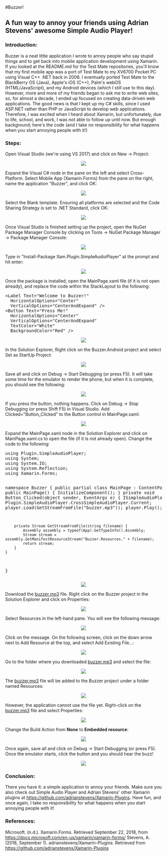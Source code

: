 #Buzzer!
<h2>A fun way to annoy your friends using Adrian Stevens' awesome Simple Audio Player!</h2>
<h3>Introduction:</h3>
Buzzer is a neat little application I wrote to annoy people who say stupid things and to get back into mobile application development using Xamarin. If you looked at the README.md for the Test Mate repositories, you'll know that my first mobile app was a port of Test Mate to my XV6700 Pocket PC using Visual C++ .NET back in 2006. I eventually ported Test Mate to the BlackBerry OS (Java), Apple's iOS (C++), Palm's webOS (HTML/JavaScript), and my Android devices (which I still use to this day). However, more and more of my friends began to ask me to write web sites, so, for almost a decade, I ended up focused on creating data-driven web applications.
The good news is that I kept up my C# skills, since I used ASP.NET rather than PHP or JavaScript to develop web applications. Therefore, I was excited when I heard about Xamarin, but unfortunately, due to life, school, and work, I was not able to follow up until now. But enough background; here's the code (and I take no responsibility for what happens when you start annoying people with it!)
<h3>Steps:</h3>
Open Visual Studio (we're using VS 2017) and click on New -&gt; Project:
<p style="text-align: center;"><img src="http://rgprogramming.com/wp-content/uploads/buzzer-tutorial-01.jpg" /></p>
Expand the Visual C# node in the pane on the left and select Cross-Platform. Select Mobile App (Xamarin.Forms) from the pane on the right, name the application "Buzzer", and click OK:
<p style="text-align: center;"><img src="http://rgprogramming.com/wp-content/uploads/buzzer-tutorial-02.jpg" /></p>
Select the Blank template. Ensuring all platforms are selected and the Code Sharing Strategy is set to .NET Standard, click OK:
<p style="text-align: center;"><img src="http://rgprogramming.com/wp-content/uploads/buzzer-tutorial-03.jpg" /></p>
Once Visual Studio is finished setting up the project, open the NuGet Package Manager Console by clicking on Tools -&gt; NuGet Package Manager -&gt; Package Manager Console:
<p style="text-align: center;"><img src="http://rgprogramming.com/wp-content/uploads/buzzer-tutorial-04.jpg" /></p>
Type in "Install-Package Xam.Plugin.SimpleAudioPlayer" at the prompt and hit enter:
<p style="text-align: center;"><img src="http://rgprogramming.com/wp-content/uploads/buzzer-tutorial-05.jpg" /></p>
Once the package is installed, open the MainPage.xaml file (if it is not open already), and replace the code within the StackLayout to the following:
<pre>&lt;Label Text="Welcome to Buzzer!"
  HorizontalOptions="Center"
  VerticalOptions="CenterAndExpand" /&gt;
&lt;Button Text="Press Me!"
  HorizontalOptions="Center"
  VerticalOptions="CenterAndExpand"
  TextColor="White"
  BackgroundColor="Red" /&gt;
</pre>
<p style="text-align: center;"><img src="http://rgprogramming.com/wp-content/uploads/buzzer-tutorial-06.jpg" /></p>
In the Solution Explorer, Right click on the Buzzer.Android project and select Set as StartUp Project:
<p style="text-align: center;"><img src="http://rgprogramming.com/wp-content/uploads/buzzer-tutorial-07.jpg" /></p>
Save all and click on Debug -&gt; Start Debugging (or press F5). It will take some time for the emulator to render the phone, but when it is complete, you should see the following:
<p style="text-align: center;"><img src="http://rgprogramming.com/wp-content/uploads/buzzer-tutorial-08.jpg" /></p>
If you press the button, nothing happens. Click on Debug -&gt; Stop Debugging (or press Shift F5) in Visual Studio. Add Clicked="Button_Clicked" to the Button control in MainPage.xaml:
<p style="text-align: center;"><img src="http://rgprogramming.com/wp-content/uploads/buzzer-tutorial-09.jpg" /></p>
Expand the MainPage.xaml node in the Solution Explorer and click on MainPage.xaml.cs to open the file (if it is not already open). Change the code to the following:
<pre>using Plugin.SimpleAudioPlayer;
using System;
using System.IO;
using System.Reflection;
using Xamarin.Forms;

namespace Buzzer {
    public partial class MainPage : ContentPage {
        public MainPage() {
            InitializeComponent();
        }
        private void Button_Clicked(object sender, EventArgs e) {
            ISimpleAudioPlayer player = Plugin.SimpleAudioPlayer.CrossSimpleAudioPlayer.Current;
            player.Load(GetStreamFromFile("buzzer.mp3"));
            player.Play();
        }

        private Stream GetStreamFromFile(string filename) {
            Assembly assembly = typeof(App).GetTypeInfo().Assembly;
            Stream stream = assembly.GetManifestResourceStream("Buzzer.Resources." + filename);
            return stream;
        }
    }
}
</pre>
<p style="text-align: center;"><img src="http://rgprogramming.com/wp-content/uploads/buzzer-tutorial-10.jpg" /></p>
Download the <a href="http://rgprogramming.com/wp-content/uploads/buzzer.mp3">buzzer.mp3</a> file. Right click on the Buzzer project in the Solution Explorer and click on Properties:
<p style="text-align: center;"><img src="http://rgprogramming.com/wp-content/uploads/buzzer-tutorial-11.jpg" /></p>
Select Resources in the left-hand pane. You will see the following message:
<p style="text-align: center;"><img src="http://rgprogramming.com/wp-content/uploads/buzzer-tutorial-12.jpg" /></p>
Click on the message. On the following screen, click on the down arrow next to Add Resource at the top, and select Add Existing File...:
<p style="text-align: center;"><img src="http://rgprogramming.com/wp-content/uploads/buzzer-tutorial-13.jpg" /></p>
Go to the folder where you downloaded <a href="http://rgprogramming.com/wp-content/uploads/buzzer.mp3">buzzer.mp3</a> and select the file:
<p style="text-align: center;"><img src="http://rgprogramming.com/wp-content/uploads/buzzer-tutorial-14.jpg" /></p>
The <a href="http://rgprogramming.com/wp-content/uploads/buzzer.mp3">buzzer.mp3</a> file will be added to the Buzzer project under a folder named Resources:
<p style="text-align: center;"><img src="http://rgprogramming.com/wp-content/uploads/buzzer-tutorial-15.jpg" /></p>
However, the application cannot use the file yet. Right-click on the <a href="http://rgprogramming.com/wp-content/uploads/buzzer.mp3">buzzer.mp3</a> file and select Properties:
<p style="text-align: center;"><img src="http://rgprogramming.com/wp-content/uploads/buzzer-tutorial-16.jpg" /></p>
Change the Build Action from <b>None</b> to <b>Embedded resource</b>:
<p style="text-align: center;"><img src="http://rgprogramming.com/wp-content/uploads/buzzer-tutorial-17.jpg" /></p>
Once again, save all and click on Debug -&gt; Start Debugging (or press F5). Once the emulator starts, click the button and you should hear the buzz!
<p style="text-align: center;"><img src="http://rgprogramming.com/wp-content/uploads/buzzer-tutorial-18.jpg" /></p>
<h3>Conclusion:</h3>
There you have it: a simple application to annoy your friends. Make sure you also check out Simple Audio Player and Adrian Stevens' other Xamarin plugins at <a href="https://github.com/adrianstevens/Xamarin-Plugins" target="_blank" rel="noopener">https://github.com/adrianstevens/Xamarin-Plugins</a>. Have fun, and once again, I take no responsibility for what happens when you start annoying people with it!
<h3>References:</h3>
Microsoft. (n.d.). Xamarin.Forms. Retrieved September 22, 2018, from <a href="https://docs.microsoft.com/en-us/xamarin/xamarin-forms/" target="_blank" rel="noopener">https://docs.microsoft.com/en-us/xamarin/xamarin-forms/</a>
Stevens, A. (2018, September 1). adrianstevens/Xamarin-Plugins. Retrieved from <a href="https://github.com/adrianstevens/Xamarin-Plugins" target="_blank" rel="noopener">https://github.com/adrianstevens/Xamarin-Plugins</a>
